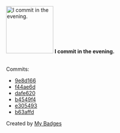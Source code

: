 <img src="https://my-badges.github.io/my-badges/evening-commits.png" alt="I commit in the evening." title="I commit in the evening." width="128">
<strong>I commit in the evening.</strong>
<br><br>

Commits:

- <a href="https://github.com/n3rada/IAT-Address-Locator/commit/9e8d166a98e7eae9743bc23cbe117763ca5d459d">9e8d166</a>
- <a href="https://github.com/n3rada/IAT-Address-Locator/commit/f44ae6d811b36a1aa69d7d095bcb4b01dcb78789">f44ae6d</a>
- <a href="https://github.com/n3rada/IAT-Address-Locator/commit/dafe6207915f962ec7e7e4bdb85b2bfb0ab9e30a">dafe620</a>
- <a href="https://github.com/n3rada/IAT-Address-Locator/commit/b4549f4aa2f88e8274dcabdcad7fcc7780e17e92">b4549f4</a>
- <a href="https://github.com/n3rada/IAT-Address-Locator/commit/e305493f7c575e12d78e976fcf9896c9bcfe2586">e305493</a>
- <a href="https://github.com/n3rada/SharpNotesReader/commit/b63affd5fe9b0963644633e04382ccd0f1e7e02a">b63affd</a>


Created by <a href="https://github.com/my-badges/my-badges">My Badges</a>